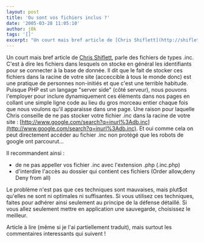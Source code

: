 ```yaml
---
layout: post
title: 'Ou sont vos fichiers inclus ?'
date: '2005-03-28 11:05:10'
author: j0k
tags: '[]'
excerpt: "Un court mais bref article de [Chris Shiflett](http://shiflett.org/archive/110), parle des fichiers de types .inc. C'est à dire les fichiers dans lesquels on stocke en général les identifiants pour se connecter à la base de donnée.     \nIl dit que le fait de stocker ces fichiers dans la racine de votre site (acceccible à tous le monde donc) est une      …"
---
```


Un court mais bref article de [Chris Shiflett](http://shiflett.org/archive/110), parle des fichiers de types .inc. C'est à dire les fichiers dans lesquels on stocke en général les identifiants pour se connecter à la base de donnée.
Il dit que le fait de stocker ces fichiers dans la racine de votre site (acceccible à tous le monde donc) est une pratique de personnes non-initiés et que c'est une terrible habitude. Puisque PHP est un langage "server side" (côté serveur), nous pouvons l'employer pour inclure dynamiquement ces éléments dans nos pages en collant une simple ligne code au lieu du gros morceau entier chaque fois que nous voulons qu'il apparaisse dans une page.    Une raison pour laquelle Chris conseille de ne pas stocker votre fichier .inc dans la racine de votre site : [http://www.google.com/search?q=inurl%3Adb.inc](http://www.google.com/search?q=inurl%3Adb.inc).      Et oui comme cela on peut directement accéder au fichier .inc non protégé que les robots de google ont parcourut...

Il recommandent ainsi :
* de ne pas appeller vos fichier .inc avec l'extension .php (.inc.php)
* d'interdire l'accès au dossier qui contient ces fichiers (Order allow,deny Deny from all)

Le problème n'est pas que ces techniques sont mauvaises, mais plut$ot qu'elles ne sont ni optimales ni suffisantes. Si vous utilisez ces techniques, faites pour adhérer ainsi seulement au principe de la défense détaillé. Si vous allez seulement mettre en application une sauvegarde, choisissez le meilleur.

Article à lire (même si je l'ai partiellement traduit), mais surtout les commentaires interessants qui suivent !
